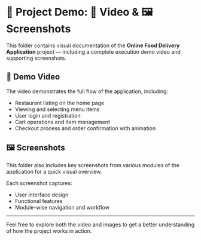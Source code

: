 # 📂 Project Demo: 🎥 Video & 🖼️ Screenshots

This folder contains visual documentation of the **Online Food Delivery Application** project — including a complete execution demo video and supporting screenshots.

## 🎥 Demo Video

The video demonstrates the full flow of the application, including:

- Restaurant listing on the home page
- Viewing and selecting menu items
- User login and registration
- Cart operations and item management
- Checkout process and order confirmation with animation

## 🖼️ Screenshots

This folder also includes key screenshots from various modules of the application for a quick visual overview.

Each screenshot captures:
- User interface design
- Functional features
- Module-wise navigation and workflow

---

Feel free to explore both the video and images to get a better understanding of how the project works in action.
